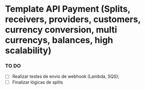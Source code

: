 # Template API Payment (Splits, receivers, providers, customers, currency conversion, multi currencys, balances, high scalability)

### TO DO

- [ ] Realizar testes de envio de webhook (Lambda, SQS);
- [ ] Finalizar lógicas de splits
